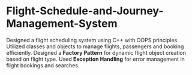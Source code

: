 # Flight-Schedule-and-Journey-Management-System
Designed a flight scheduling system using C++ with OOPS principles.
Utilized classes and objects to manage flights, passengers and booking efficiently.
Designed a **Factory Pattern** for dynamic flight object creation based on flight type.
Used **Exception Handling** for error management in flight bookings and searches.

